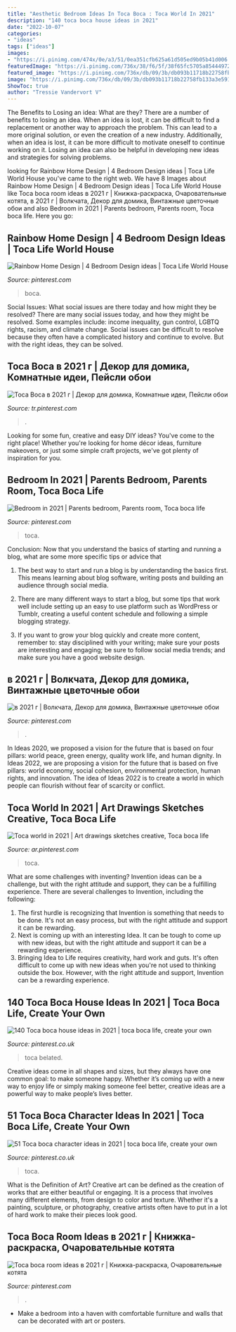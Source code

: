 ```yaml
---
title: "Aesthetic Bedroom Ideas In Toca Boca : Toca World In 2021"
description: "140 toca boca house ideas in 2021"
date: "2022-10-07"
categories:
- "ideas"
tags: ["ideas"]
images:
- "https://i.pinimg.com/474x/0e/a3/51/0ea351cfb625a61d505ed9b05b41d006.jpg"
featuredImage: "https://i.pinimg.com/736x/38/f6/5f/38f65fc5705a854449724618b3b3fe86.jpg"
featured_image: "https://i.pinimg.com/736x/db/09/3b/db093b11718b22758fb133a3e59154aa.jpg"
image: "https://i.pinimg.com/736x/db/09/3b/db093b11718b22758fb133a3e59154aa.jpg"
ShowToc: true
author: "Tressie Vandervort V"
---
```



The Benefits to Losing an idea: What are they?
There are a number of benefits to losing an idea. When an idea is lost, it can be difficult to find a replacement or another way to approach the problem. This can lead to a more original solution, or even the creation of a new industry. Additionally, when an idea is lost, it can be more difficult to motivate oneself to continue working on it. Losing an idea can also be helpful in developing new ideas and strategies for solving problems.

	

		
looking for Rainbow Home Design | 4 Bedroom Design ideas | Toca Life World House you've came to the right web. We have 8 Images about Rainbow Home Design | 4 Bedroom Design ideas | Toca Life World House like Toca boca room ideas в 2021 г | Книжка-раскраска, Очаровательные котята, в 2021 г | Волкчата, Декор для домика, Винтажные цветочные обои and also Bedroom in 2021 | Parents bedroom, Parents room, Toca boca life. Here you go:
		
    
## Rainbow Home Design | 4 Bedroom Design Ideas | Toca Life World House

<img loading=lazy src="https://i.pinimg.com/736x/db/09/3b/db093b11718b22758fb133a3e59154aa.jpg" onerror="this.onerror=null;this.src='https://tse4.mm.bing.net/th?id=OIP.8PB4C-tlmUwnZwRj4EGXsgHaFj&amp;pid=15.1';" alt="Rainbow Home Design | 4 Bedroom Design ideas | Toca Life World House">

_Source: pinterest.com_

>boca. 

	

Social Issues: What social issues are there today and how might they be resolved?
There are many social issues today, and how they might be resolved. Some examples include: income inequality, gun control, LGBTQ rights, racism, and climate change. Social issues can be difficult to resolve because they often have a complicated history and continue to evolve. But with the right ideas, they can be solved.

    
## Toca Boca в 2021 г | Декор для домика, Комнатные идеи, Пейсли обои

<img loading=lazy src="https://i.pinimg.com/736x/6d/bd/96/6dbd969672032cf1e9353c99be6c6d18.jpg" onerror="this.onerror=null;this.src='https://tse4.mm.bing.net/th?id=OIP.skwpoewH6nAer003P6YeAAHaFu&amp;pid=15.1';" alt="Toca Boca в 2021 г | Декор для домика, Комнатные идеи, Пейсли обои">

_Source: tr.pinterest.com_

>. 

	

Looking for some fun, creative and easy DIY ideas? You've come to the right place! Whether you're looking for home décor ideas, furniture makeovers, or just some simple craft projects, we've got plenty of inspiration for you.

    
## Bedroom In 2021 | Parents Bedroom, Parents Room, Toca Boca Life

<img loading=lazy src="https://i.pinimg.com/736x/91/f5/b3/91f5b330f0d4139fc9655590e83dcc6f.jpg" onerror="this.onerror=null;this.src='https://tse1.mm.bing.net/th?id=OIP.f0Hi5jQktrCvOE_pIGfqaAHaE9&amp;pid=15.1';" alt="Bedroom in 2021 | Parents bedroom, Parents room, Toca boca life">

_Source: pinterest.com_

>toca. 

	

Conclusion: Now that you understand the basics of starting and running a blog, what are some more specific tips or advice that
1. The best way to start and run a blog is by understanding the basics first. This means learning about blog software, writing posts and building an audience through social media.
2. There are many different ways to start a blog, but some tips that work well include setting up an easy to use platform such as WordPress or Tumblr, creating a useful content schedule and following a simple blogging strategy.

3. If you want to grow your blog quickly and create more content, remember to: stay disciplined with your writing; make sure your posts are interesting and engaging; be sure to follow social media trends; and make sure you have a good website design.

    
## в 2021 г | Волкчата, Декор для домика, Винтажные цветочные обои

<img loading=lazy src="https://i.pinimg.com/736x/c0/18/ff/c018ff5def8768f972d9da9037d081d4.jpg" onerror="this.onerror=null;this.src='https://tse1.mm.bing.net/th?id=OIP.6pSEfTadHDAqrN9BS5or6wHaH9&amp;pid=15.1';" alt="в 2021 г | Волкчата, Декор для домика, Винтажные цветочные обои">

_Source: pinterest.com_

>. 

	

In Ideas 2020, we proposed a vision for the future that is based on four pillars: world peace, green energy, quality work life, and human dignity. In Ideas 2022, we are proposing a vision for the future that is based on five pillars: world economy, social cohesion, environmental protection, human rights, and innovation. The idea of Ideas 2022 is to create a world in which people can flourish without fear of scarcity or conflict.

    
## Toca World In 2021 | Art Drawings Sketches Creative, Toca Boca Life

<img loading=lazy src="https://i.pinimg.com/736x/87/37/a3/8737a3b46aa1ed2c5ec7963d3646b599.jpg" onerror="this.onerror=null;this.src='https://tse2.mm.bing.net/th?id=OIP.O338qPH6CtGul9Um0e8FZQHaGM&amp;pid=15.1';" alt="Toca world in 2021 | Art drawings sketches creative, Toca boca life">

_Source: ar.pinterest.com_

>toca. 

	

What are some challenges with inventing?
Invention ideas can be a challenge, but with the right attitude and support, they can be a fulfilling experience. There are several challenges to Invention, including the following:
1. The first hurdle is recognizing that Invention is something that needs to be done. It's not an easy process, but with the right attitude and support it can be rewarding.
2. Next is coming up with an interesting Idea. It can be tough to come up with new ideas, but with the right attitude and support it can be a rewarding experience. 
3. Bringing Idea to Life requires creativity, hard work and guts. It's often difficult to come up with new ideas when you're not used to thinking outside the box. However, with the right attitude and support, Invention can be a rewarding experience.

    
## 140 Toca Boca House Ideas In 2021 | Toca Boca Life, Create Your Own

<img loading=lazy src="https://i.pinimg.com/474x/d9/99/96/d9999687556d8afdb83ef6d20b0d5d53.jpg" onerror="this.onerror=null;this.src='https://tse4.mm.bing.net/th?id=OIP.4D-C-28HLmNrWNQPwI80YgAAAA&amp;pid=15.1';" alt="140 Toca boca house ideas in 2021 | toca boca life, create your own">

_Source: pinterest.co.uk_

>toca belated. 

	

Creative ideas come in all shapes and sizes, but they always have one common goal: to make someone happy. Whether it’s coming up with a new way to enjoy life or simply making someone feel better, creative ideas are a powerful way to make people’s lives better.

    
## 51 Toca Boca Character Ideas In 2021 | Toca Boca Life, Create Your Own

<img loading=lazy src="https://i.pinimg.com/474x/0e/a3/51/0ea351cfb625a61d505ed9b05b41d006.jpg" onerror="this.onerror=null;this.src='https://tse3.mm.bing.net/th?id=OIP.LCYCMgVig-eOXSEfFtA6fwAAAA&amp;pid=15.1';" alt="51 Toca boca character ideas in 2021 | toca boca life, create your own">

_Source: pinterest.co.uk_

>toca. 

	

What is the Definition of Art?
Creative art can be defined as the creation of works that are either beautiful or engaging. It is a process that involves many different elements, from design to color and texture. Whether it's a painting, sculpture, or photography, creative artists often have to put in a lot of hard work to make their pieces look good.

    
## Toca Boca Room Ideas в 2021 г | Книжка-раскраска, Очаровательные котята

<img loading=lazy src="https://i.pinimg.com/736x/38/f6/5f/38f65fc5705a854449724618b3b3fe86.jpg" onerror="this.onerror=null;this.src='https://tse2.mm.bing.net/th?id=OIP.a6USj-1ltcHOIjlbg-bUqgHaIX&amp;pid=15.1';" alt="Toca boca room ideas в 2021 г | Книжка-раскраска, Очаровательные котята">

_Source: pinterest.com_

>. 

	

- Make a bedroom into a haven with comfortable furniture and walls that can be decorated with art or posters.

